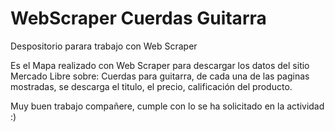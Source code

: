 # WebScraper Cuerdas Guitarra
Despositorio parara trabajo con Web Scraper

Es el Mapa realizado con Web Scraper para descargar los datos del sitio Mercado Libre sobre: Cuerdas para guitarra, de cada una de las paginas mostradas, se descarga el titulo, el precio, calificación del producto.

Muy buen trabajo compañere, cumple con lo se ha solicitado en la actividad :)
